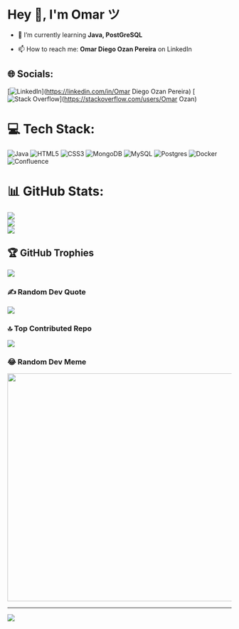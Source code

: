 # Hey 👋, I'm Omar ツ

- 🌱 I’m currently learning **Java, PostGreSQL**

- 📫 How to reach me: **Omar Diego Ozan Pereira** on LinkedIn

## 🌐 Socials:
[![LinkedIn](https://img.shields.io/badge/LinkedIn-%230077B5.svg?logo=linkedin&logoColor=white)](https://linkedin.com/in/Omar Diego Ozan Pereira) [![Stack Overflow](https://img.shields.io/badge/-Stackoverflow-FE7A16?logo=stack-overflow&logoColor=white)](https://stackoverflow.com/users/Omar Ozan) 

# 💻 Tech Stack:
![Java](https://img.shields.io/badge/java-%23ED8B00.svg?style=plastic&logo=java&logoColor=white) ![HTML5](https://img.shields.io/badge/html5-%23E34F26.svg?style=plastic&logo=html5&logoColor=white) ![CSS3](https://img.shields.io/badge/css3-%231572B6.svg?style=plastic&logo=css3&logoColor=white) ![MongoDB](https://img.shields.io/badge/MongoDB-%234ea94b.svg?style=plastic&logo=mongodb&logoColor=white) ![MySQL](https://img.shields.io/badge/mysql-%2300f.svg?style=plastic&logo=mysql&logoColor=white) ![Postgres](https://img.shields.io/badge/postgres-%23316192.svg?style=plastic&logo=postgresql&logoColor=white) ![Docker](https://img.shields.io/badge/docker-%230db7ed.svg?style=plastic&logo=docker&logoColor=white) ![Confluence](https://img.shields.io/badge/confluence-%23172BF4.svg?style=plastic&logo=confluence&logoColor=white)
# 📊 GitHub Stats:
![](https://github-readme-stats.vercel.app/api?username=pereirzzz1&theme=dark&hide_border=false&include_all_commits=false&count_private=false)<br/>
![](https://github-readme-streak-stats.herokuapp.com/?user=pereirzzz1&theme=dark&hide_border=false)<br/>
![](https://github-readme-stats.vercel.app/api/top-langs/?username=pereirzzz1&theme=dark&hide_border=false&include_all_commits=false&count_private=false&layout=compact)

## 🏆 GitHub Trophies
![](https://github-profile-trophy.vercel.app/?username=pereirzzz1&theme=darkhub&no-frame=false&no-bg=true&margin-w=4)

### ✍️ Random Dev Quote
![](https://quotes-github-readme.vercel.app/api?type=horizontal&theme=radical)

### 🔝 Top Contributed Repo
![](https://github-contributor-stats.vercel.app/api?username=pereirzzz1&limit=5&theme=dark&combine_all_yearly_contributions=true)

### 😂 Random Dev Meme
<img src="https://rm.up.railway.app/" width="512px"/>

---
[![](https://visitcount.itsvg.in/api?id=pereirzzz1&icon=0&color=12)](https://visitcount.itsvg.in)

<!-- Proudly created with GPRM ( https://gprm.itsvg.in ) -->
